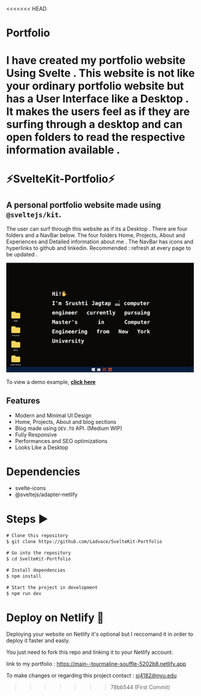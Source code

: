 <<<<<<< HEAD
# Portfolio
I have created my portfolio website Using Svelte . This website is not like your ordinary portfolio website but has a User Interface like a Desktop . It makes the users feel as if they are surfing through a desktop and can open folders to read the respective information available .
=======
# ⚡️SvelteKit-Portfolio⚡️

## A personal portfolio website made using `@sveltejs/kit`.
The user can surf through this website as if its a Desktop . There are four folders and a NavBar below. The four folders Home, Projects, About and Experiences and Detailed information about me . The NavBar has icons and hyperlinks to github and linkedin. 
Recommended : refresh at every page to be updated . 

<p align="left">
    <img width="500" height="auto" src="src/pictures/PortfolioHomepage.png" alt="homepagescreenshot" />
</p>

To view a demo example, **[click here](https://main--tourmaline-souffle-5202b8.netlify.app)**

## Features

- Modern and Minimal UI Design
- Home, Projects, About and blog sections
- Blog made using `DEV.TO` API. (Medium WIP)
- Fully Responsive
- Performances and SEO optimizations
- Looks Like a Desktop 

# Dependencies

- svelte-icons
- @sveltejs/adapter-netlify

# Steps ▶️

```
# Clone this repository
$ git clone https://github.com/Ladvace/SvelteKit-Portfolio
```

```
# Go into the repository
$ cd SvelteKit-Portfolio
```

```
# Install dependencies
$ npm install
```

```
# Start the project in development
$ npm run dev
```

# Deploy on Netlify 🚀

Deploying your website on Netlify it's optional but I reccomand it in order to deploy it faster and easly.

You just need to fork this repo and linking it to your Netlify account.

link to my portfolio : https://main--tourmaline-souffle-5202b8.netlify.app 


To make changes or regarding this project contact : sj4182@nyu.edu
>>>>>>> 78bb544 (First Commit)
